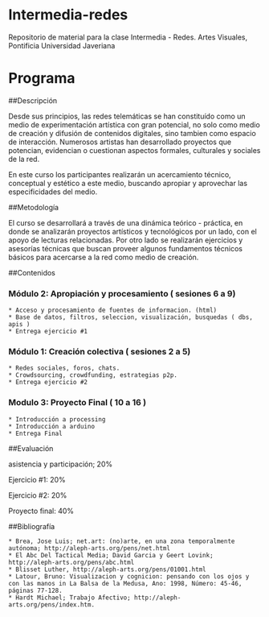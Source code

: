 # Intermedia-redes

Repositorio de material para la clase Intermedia - Redes.  Artes Visuales, Pontificia Universidad Javeriana

# Programa

##Descripción

Desde sus principios, las redes telemáticas se han constituído como un medio de experimentación artística con gran potencial, no solo como medio de creación y difusión de contenidos digitales, sino tambien como espacio de interacción.  Numerosos artistas han desarrollado proyectos que potencian, evidencian o cuestionan aspectos formales, culturales y sociales de la red.

En este curso los participantes realizarán un acercamiento técnico, conceptual y estético a este medio, buscando apropiar y aprovechar las especificidades del medio.

##Metodología

El curso se desarrollará a través de una dinámica teórico - práctica, en donde se analizarán proyectos artísticos y tecnológicos por un lado, con el apoyo de lecturas relacionadas.  Por otro lado se realizarán ejercicios y asesorías técnicas que buscan proveer algunos fundamentos técnicos básicos para acercarse a la red como medio de creación.

##Contenidos


    

### Módulo 2: Apropiación y procesamiento ( sesiones 6 a 9)

    * Acceso y procesamiento de fuentes de informacion. (html)
    * Base de datos, filtros, seleccion, visualización, busquedas ( dbs, apis )
    * Entrega ejercicio #1

### Módulo 1: Creación colectiva ( sesiones 2 a 5)

    * Redes sociales, foros, chats.
    * Crowdsourcing, crowdfunding, estrategias p2p.
    * Entrega ejercicio #2

### Modulo 3: Proyecto Final ( 10 a 16 )

    * Introducción a processing
    * Introducción a arduino
    * Entrega Final

##Evaluación

asistencia y participación; 20%

Ejercicio #1: 20%

Ejercicio #2: 20%

Proyecto final: 40%

##Bibliografía

    * Brea, Jose Luis; net.art: (no)arte, en una zona temporalmente autónoma; http://aleph-arts.org/pens/net.html
    * El Abc Del Tactical Media; David Garcia y Geert Lovink; http://aleph-arts.org/pens/abc.html
    * Blisset Luther, http://aleph-arts.org/pens/01001.html
    * Latour, Bruno: Visualizacion y cognicion: pensando con los ojos y con las manos in La Balsa de la Medusa, Ano: 1998, Número: 45-46, páginas 77-128.
    * Hardt Michael; Trabajo Afectivo; http://aleph-arts.org/pens/index.htm.


